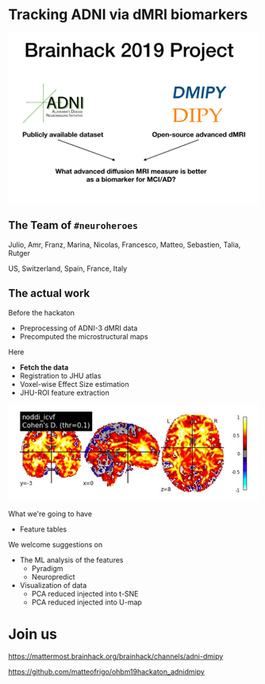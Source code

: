 Tracking ADNI via dMRI biomarkers
=================================
![](img/theplan.png)

The Team of `#neuroheroes`
--------------------------
Julio, Amr, Franz, Marina, Nicolas, Francesco, Matteo, Sebastien, Talia, Rutger

US, Switzerland, Spain, France, Italy

The actual work
---------------
Before the hackaton
* Preprocessing of ADNI-3 dMRI data
* Precomputed the microstructural maps

Here
* **Fetch the data**
* Registration to JHU atlas
* Voxel-wise Effect Size estimation
* JHU-ROI feature extraction

![](img/noddi_icvf.png)

What we're going to have
* Feature tables

We welcome suggestions on
* The ML analysis of the features
    * Pyradigm
    * Neuropredict
* Visualization of data
    * PCA reduced injected into t-SNE
    * PCA reduced injected into U-map

Join us
=======
https://mattermost.brainhack.org/brainhack/channels/adni-dmipy

https://github.com/matteofrigo/ohbm19hackaton_adnidmipy
